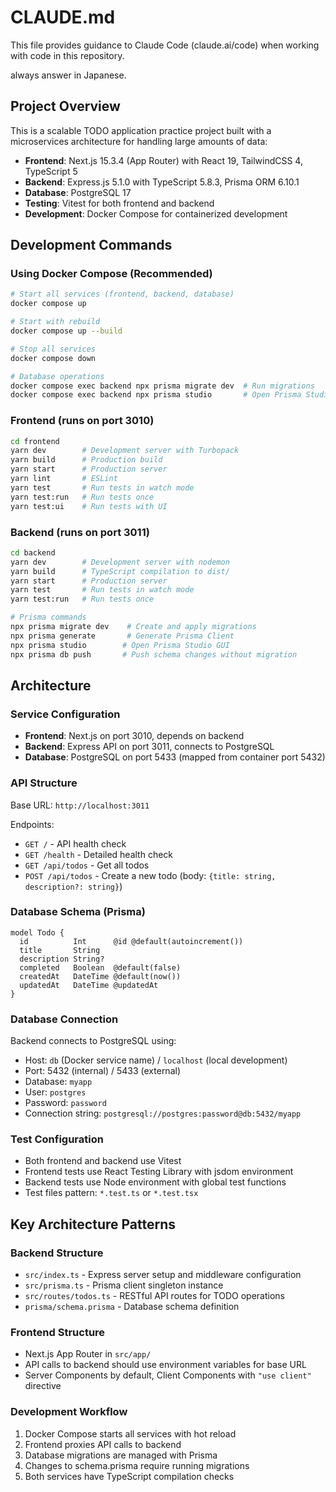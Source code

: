 # CLAUDE.md

This file provides guidance to Claude Code (claude.ai/code) when working with code in this repository.

always answer in Japanese.

## Project Overview

This is a scalable TODO application practice project built with a microservices architecture for handling large amounts of data:
- **Frontend**: Next.js 15.3.4 (App Router) with React 19, TailwindCSS 4, TypeScript 5
- **Backend**: Express.js 5.1.0 with TypeScript 5.8.3, Prisma ORM 6.10.1
- **Database**: PostgreSQL 17
- **Testing**: Vitest for both frontend and backend
- **Development**: Docker Compose for containerized development

## Development Commands

### Using Docker Compose (Recommended)
```bash
# Start all services (frontend, backend, database)
docker compose up

# Start with rebuild
docker compose up --build

# Stop all services
docker compose down

# Database operations
docker compose exec backend npx prisma migrate dev  # Run migrations
docker compose exec backend npx prisma studio       # Open Prisma Studio
```

### Frontend (runs on port 3010)
```bash
cd frontend
yarn dev        # Development server with Turbopack
yarn build      # Production build
yarn start      # Production server
yarn lint       # ESLint
yarn test       # Run tests in watch mode
yarn test:run   # Run tests once
yarn test:ui    # Run tests with UI
```

### Backend (runs on port 3011)
```bash
cd backend
yarn dev        # Development server with nodemon
yarn build      # TypeScript compilation to dist/
yarn start      # Production server
yarn test       # Run tests in watch mode
yarn test:run   # Run tests once

# Prisma commands
npx prisma migrate dev    # Create and apply migrations
npx prisma generate       # Generate Prisma Client
npx prisma studio        # Open Prisma Studio GUI
npx prisma db push       # Push schema changes without migration
```

## Architecture

### Service Configuration
- **Frontend**: Next.js on port 3010, depends on backend
- **Backend**: Express API on port 3011, connects to PostgreSQL
- **Database**: PostgreSQL on port 5433 (mapped from container port 5432)

### API Structure
Base URL: `http://localhost:3011`

Endpoints:
- `GET /` - API health check
- `GET /health` - Detailed health check
- `GET /api/todos` - Get all todos
- `POST /api/todos` - Create a new todo (body: `{title: string, description?: string}`)

### Database Schema (Prisma)
```prisma
model Todo {
  id          Int      @id @default(autoincrement())
  title       String
  description String?
  completed   Boolean  @default(false)
  createdAt   DateTime @default(now())
  updatedAt   DateTime @updatedAt
}
```

### Database Connection
Backend connects to PostgreSQL using:
- Host: `db` (Docker service name) / `localhost` (local development)
- Port: 5432 (internal) / 5433 (external)
- Database: `myapp`
- User: `postgres`
- Password: `password`
- Connection string: `postgresql://postgres:password@db:5432/myapp`

### Test Configuration
- Both frontend and backend use Vitest
- Frontend tests use React Testing Library with jsdom environment
- Backend tests use Node environment with global test functions
- Test files pattern: `*.test.ts` or `*.test.tsx`

## Key Architecture Patterns

### Backend Structure
- `src/index.ts` - Express server setup and middleware configuration
- `src/prisma.ts` - Prisma client singleton instance
- `src/routes/todos.ts` - RESTful API routes for TODO operations
- `prisma/schema.prisma` - Database schema definition

### Frontend Structure
- Next.js App Router in `src/app/`
- API calls to backend should use environment variables for base URL
- Server Components by default, Client Components with `"use client"` directive

### Development Workflow
1. Docker Compose starts all services with hot reload
2. Frontend proxies API calls to backend
3. Database migrations are managed with Prisma
4. Changes to schema.prisma require running migrations
5. Both services have TypeScript compilation checks